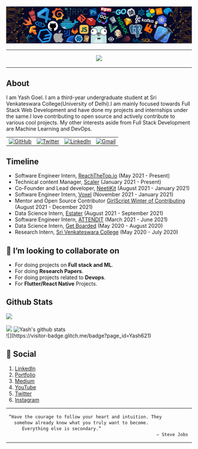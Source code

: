 <!-- ----------- HEAD SECTION ------------ -->

![banner.png](./images/github-banner.png)

<hr>

<p align="center">
  <img src="https://readme-typing-svg.herokuapp.com?color=0d8eceF&size=30&center=true&vCenter=true&width=550&height=70&lines=Hey+There+👋,+I'm+Yash;+An+Open+Source+Contributor+☀;Full+Stack+Web+Developer+💻;Loves+To+Build+Projects+🛠;A+Problem+Solver+🕵;+And+A+Data+Science+Enthusiast">
</p>

<hr>

## About

I am Yash Goel. I am a third-year undergraduate student at Sri Venkateswara College(University of Delhi).I am mainly focused towards Full Stack Web Development and have done my projects and internships under the same.I love contributing to open source and actively contribute to various cool projects. My other interests aside from Full Stack Development are Machine Learning and DevOps.

<table>
  <tr>
      <td><a href="https://github.com/Yash621"><img src="https://img.shields.io/github/followers/sayannath.svg?label=GitHub&style=social" alt="GitHub"></a></td>
    <td><a href="https://twitter.com/yashn_99"><img src="https://img.shields.io/twitter/follow/sayannath2350?label=Twitter&style=social" alt="Twitter"></a></td>
    <td><a href="https://www.linkedin.com/in/yash-goel-610543213/"><img src="https://img.shields.io/badge/LinkedIn--_.svg?style=social&logo=linkedin" alt="LinkedIn"></a></td>
    <td><a href="mailto:yg17381@gmail.com"><img src="https://img.shields.io/badge/Gmail--_.svg?style=social&logo=gmail" alt="Gmail"></a></td>
  </tr>
</table>

## Timeline

- Software Engineer Intern, [ReachTheTop.io](https://www.reachthetop.io/) (May 2021 - Present)
- Technical content Manager, [Scaler](https://www.scaler.com/) (January 2021 - Present)
- Co-Founder and Lead developer, [NeetiKit](https://neetikit.herokuapp.com/) (August 2021 - January 2021)
- Software Engineer Intern, [Voxel](https://www.voxelai.com/) (November 2021 - January 2021)
- Mentor and Open Source Contributor [GirlScript Winter of Contributing](https://gwoc.girlscript.tech/) (August 2021 - December 2021)
- Data Science Intern, [Estater](https://www.estater.com/) (August 2021 - September 2021)
- Software Engineer Intern, [ATTENDIT](http://www.attendit.in/) (March 2021 - June 2021)
- Data Science Intern, [Get Boarded](https://getboarded.tech/) (May 2020 - August 2020)
- Research Intern, [Sri Venkateswara College](http://svc.ac.in/) (May 2020 - July 2020)

## 👯 I’m looking to collaborate on

* For doing projects on **Full stack and ML**.
* For doing **Research Papers**.
* For doing projects related to **Devops**.
* For **Flutter/React Native** Projects.

## Github Stats

![](https://activity-graph.herokuapp.com/graph?username=yash621&theme=react-dark&hide_border=true&area=true)

<img src="https://github-readme-streak-stats.herokuapp.com/?user=Yash621">

<img src="https://github-readme-stats.vercel.app/api?username=Yash621&count_private=true&show_icons=true&theme=light" alt="Yash's github stats"/>


<br>
![](https://visitor-badge.glitch.me/badge?page_id=Yash621)



## 👨 Social

1. [LinkedIn](https://www.linkedin.com/in/yash-goel-610543213/)
2. [Portfolio](https://yash621.github.io/portfolio_me/)
3. [Medium](https://medium.com/@yg17381) 
4. [YouTube](https://www.youtube.com/channel/UCiFXmQDlwmyLf8NpCy6AgHw) 
5. [Twitter](https://twitter.com/yashn_99/)
6. [Instagram](https://www.instagram.com/yashn_99/)

<hr>

```
 “Have the courage to follow your heart and intuition. They 
   somehow already know what you truly want to become.
      Everything else is secondary.”
                                                         ― Steve Jobs
```

<hr>
















